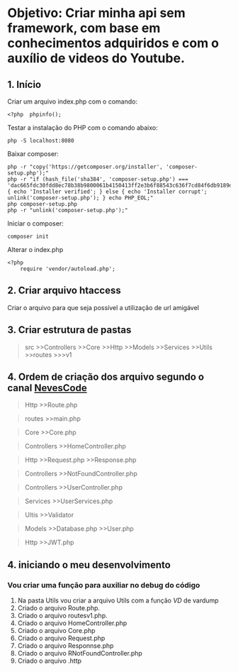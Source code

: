 # Objetivo: Criar minha api sem framework, com base em conhecimentos adquiridos e com o auxílio de videos do Youtube.

## 1. Início
Criar um arquivo index.php com o comando:

```<?php  phpinfo();```

Testar a instalação do PHP com o comando abaixo:
```
php -S localhost:8080
```

Baixar composer:
```
php -r "copy('https://getcomposer.org/installer', 'composer-setup.php');"
php -r "if (hash_file('sha384', 'composer-setup.php') === 'dac665fdc30fdd8ec78b38b9800061b4150413ff2e3b6f88543c636f7cd84f6db9189d43a81e5503cda447da73c7e5b6') { echo 'Installer verified'; } else { echo 'Installer corrupt'; unlink('composer-setup.php'); } echo PHP_EOL;"
php composer-setup.php
php -r "unlink('composer-setup.php');"
```
Iniciar o composer:
```
composer init
```

Alterar o index.php 


```
<?php  
    require 'vendor/autoload.php';
```
## 2. Criar arquivo htaccess
Criar o arquivo para que seja possível a utilização de url amigável

## 3. Criar estrutura de pastas
>src
    >>Controllers
    >>Core
    >>Http
    >>Models
    >>Services
    >>Utils
    >>routes
      >>>v1

## 4. Ordem de criação dos arquivo segundo o canal [NevesCode](https://www.youtube.com/watch?v=5fg5NG2ucsA)

>Http
    >>Route.php

>routes
    >>main.php

>Core
    >>Core.php

>Controllers
    >>HomeController.php

>Http
    >>Request.php
    >>Response.php

>Controllers
    >>NotFoundController.php

>Controllers
    >>UserController.php

>Services
    >>UserServices.php

>Ultis
    >>Validator

>Models
    >>Database.php
    >>User.php

>Http
    >>JWT.php

## 4. iniciando o meu desenvolvimento

### Vou criar uma função para auxiliar no debug do código
1. Na pasta Utils vou criar a arquivo Utils com a função *VD* de vardump
2. Criado o arquivo Route.php.
3. Criado o arquivo routesv1.php.
4. Criado o arquivo HomeController.php
5. Criado o arquivo Core.php 
6. Criado o arquivo Request.php
7. Criado o arquivo Responnse.php
8. Criado o arquivo RNotFoundController.php
9. Criado o arquivo .http
